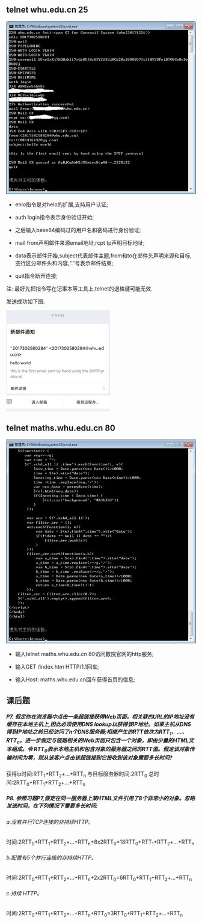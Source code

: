 ## telnet whu.edu.cn 25

![telnetSMTP](telnetSMTP.png)
* ehlo指令是对helo的扩展,支持用户认证;

* auth login指令表示身份验证开始;

* 之后输入base64编码过的用户名和密码进行身份验证;

* mail from声明邮件来源email地址,rcpt tp声明目标地址;

* data表示邮件开始,subject代表邮件主题,from和to在邮件头声明来源和目标,空行区分邮件头和内容,“.”号表示邮件结束;

* quit指令断开连接;

 注: 最好先把指令写在记事本等工具上,telnet的退格键可能无效.

发送成功如下图:

![receive](receive.png)




## telnet maths.whu.edu.cn 80

![telnetHTTP](telnetHTTP.png)
* 输入telnet maths.whu.edu.cn 80访问数院官网的http服务;

* 输入GET /index.htm HTTP/1.1回车;

* 输入Host: maths.whu.edu.cn回车获得首页的信息;



## 课后题
#####  P7. 假定你在浏览器中点击一条超链接获得Web页面。相关联的URL的IP地址没有缓存在本地主机上,因此必须使用DNS lookup以获得该IP地址。如果主机从DNS得到IP地址之前已经访问了n个DNS服务器;相继产生的RTT依次为RTT<sub>1</sub>、...、RTT<sub>n</sub>。进一步假定与链路相关的Web页面只包含一个对象，即由少量的HTML文本组成。令 RTT<sub>0</sub>表示本地主机和包含对象的服务器之间的RTT值。假定该对象传输时间为零，则从该客户点击该超链接到它接收到该对象需要多长时间?

获得ip时间:RTT<sub>1</sub>+RTT<sub>2</sub>+...+RTT<sub>n</sub>
与目标服务器时间:2RTT<sub>0</sub>
总时间:2RTT<sub>0</sub>+RTT<sub>1</sub>+RTT<sub>2</sub>+...+RTT<sub>n</sub>

##### P8. 参照习题P7,假定在同一服务器上某HTML文件引用了8个非常小的对象。忽略发送时间，在下列情况下需要多长时间:
######     a.没有并行TCP连接的非持续HTTP。

时间:2RTT<sub>0</sub>+RTT<sub>1</sub>+RTT<sub>2</sub>+...+RTT<sub>n</sub>+8x2RTT<sub>0</sub>=18RTT<sub>0</sub>+RTT<sub>1</sub>+RTT<sub>2</sub>+...+RTT<sub>n</sub>

######     b.配置有5个并行连接的非持续HTTP。

时间:2RTT<sub>0</sub>+RTT<sub>1</sub>+RTT<sub>2</sub>+...+RTT<sub>n</sub>+2x2RTT<sub>0</sub>=6RTT<sub>0</sub>+RTT<sub>1</sub>+RTT<sub>2</sub>+...+RTT<sub>n</sub>

######     c.持续 HTTP。

时间:2RTT<sub>0</sub>+RTT<sub>1</sub>+RTT<sub>2</sub>+...+RTT<sub>n</sub>+RTT<sub>0</sub>=3RTT<sub>0</sub>+RTT<sub>1</sub>+RTT<sub>2</sub>+...+RTT<sub>n</sub>

